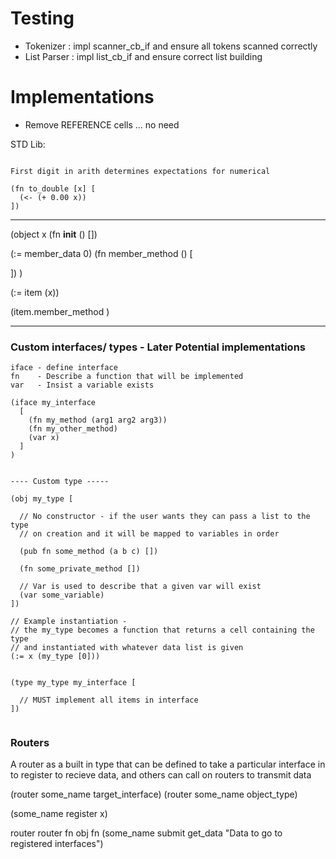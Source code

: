 # Testing 

- Tokenizer : impl scanner_cb_if and ensure all tokens scanned correctly
- List Parser : impl list_cb_if and ensure correct list building

# Implementations


- Remove REFERENCE cells ... no need


STD Lib:

```

First digit in arith determines expectations for numerical

(fn to_double [x] [
  (<- (+ 0.00 x))
])

```



------------------------

(object x
  (fn __init__ () [])

  (:= member_data 0)
  (fn member_method () [

  ])
)

(:= item (x))

(item.member_method )


------------------------

### Custom interfaces/ types - Later Potential implementations

```
iface - define interface
fn    - Describe a function that will be implemented
var   - Insist a variable exists

(iface my_interface 
  [
    (fn my_method (arg1 arg2 arg3))
    (fn my_other_method)
    (var x)
  ]
)


---- Custom type -----

(obj my_type [

  // No constructor - if the user wants they can pass a list to the type
  // on creation and it will be mapped to variables in order

  (pub fn some_method (a b c) [])

  (fn some_private_method [])

  // Var is used to describe that a given var will exist
  (var some_variable)
])

// Example instantiation -
// the my_type becomes a function that returns a cell containing the type 
// and instantiated with whatever data list is given
(:= x (my_type [0]))


(type my_type my_interface [

  // MUST implement all items in interface
])


```

### Routers

A router as a built in type that can be defined to take a particular interface 
in to register to recieve data, and others can call on routers to transmit data


(router some_name target_interface)
(router some_name object_type)

(some_name register x)

  router    router fn   obj fn
(some_name    submit    get_data   "Data to go to registered interfaces")



```



```